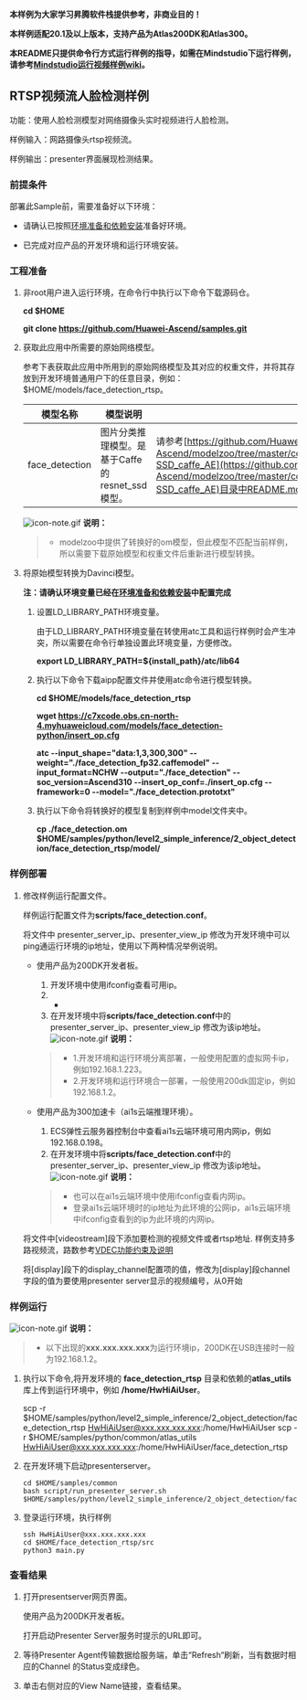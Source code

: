 **本样例为大家学习昇腾软件栈提供参考，非商业目的！**

**本样例适配20.1及以上版本，支持产品为Atlas200DK和Atlas300。**

**本README只提供命令行方式运行样例的指导，如需在Mindstudio下运行样例，请参考[Mindstudio运行视频样例wiki](https://github.com/Huawei-Ascend/samples/wikis/Mindstudio%E8%BF%90%E8%A1%8C%E8%A7%86%E9%A2%91%E6%A0%B7%E4%BE%8B?sort_id=3170138)。**

## RTSP视频流人脸检测样例

功能：使用人脸检测模型对网络摄像头实时视频进行人脸检测。

样例输入：网路摄像头rtsp视频流。

样例输出：presenter界面展现检测结果。


### 前提条件

部署此Sample前，需要准备好以下环境：

- 请确认已按照[环境准备和依赖安装](../../../environment)准备好环境。

- 已完成对应产品的开发环境和运行环境安装。
### 工程准备

1. 非root用户进入运行环境，在命令行中执行以下命令下载源码仓。

   **cd $HOME**

   **git clone https://github.com/Huawei-Ascend/samples.git**

2. 获取此应用中所需要的原始网络模型。

    参考下表获取此应用中所用到的原始网络模型及其对应的权重文件，并将其存放到开发环境普通用户下的任意目录，例如：$HOME/models/face_detection_rtsp。

    |  **模型名称**  |  **模型说明**  |  **模型下载路径**  |
    |---|---|---|
    |  face_detection| 图片分类推理模型。是基于Caffe的resnet_ssd模型。 |  请参考[https://github.com/Huawei-Ascend/modelzoo/tree/master/contrib/TensorFlow/Research/cv/facedetection/ATC_resnet10-SSD_caffe_AE](https://github.com/Huawei-Ascend/modelzoo/tree/master/contrib/TensorFlow/Research/cv/facedetection/ATC_resnet10-SSD_caffe_AE)目录中README.md下载原始模型章节下载模型和权重文件。 |

    ![](https://images.gitee.com/uploads/images/2020/1106/160652_6146f6a4_5395865.gif "icon-note.gif") **说明：**  

    > - modelzoo中提供了转换好的om模型，但此模型不匹配当前样例，所以需要下载原始模型和权重文件后重新进行模型转换。

3. 将原始模型转换为Davinci模型。
   
    **注：请确认环境变量已经在[环境准备和依赖安装](../../../environment)中配置完成**

    1. 设置LD_LIBRARY_PATH环境变量。

        由于LD_LIBRARY_PATH环境变量在转使用atc工具和运行样例时会产生冲突，所以需要在命令行单独设置此环境变量，方便修改。

        **export LD_LIBRARY_PATH=\${install_path}/atc/lib64**  

    2. 执行以下命令下载aipp配置文件并使用atc命令进行模型转换。

        **cd $HOME/models/face_detection_rtsp**  

        **wget https://c7xcode.obs.cn-north-4.myhuaweicloud.com/models/face_detection-python/insert_op.cfg**

        **atc --input_shape="data:1,3,300,300" --weight="./face_detection_fp32.caffemodel" --input_format=NCHW --output="./face_detection" --soc_version=Ascend310 --insert_op_conf=./insert_op.cfg --framework=0 --model="./face_detection.prototxt"**

    3. 执行以下命令将转换好的模型复制到样例中model文件夹中。

        **cp ./face_detection.om $HOME/samples/python/level2_simple_inference/2_object_detection/face_detection_rtsp/model/**      

### 样例部署

1. 修改样例运行配置文件。

    样例运行配置文件为**scripts/face_detection.conf**。

    将文件中 presenter_server_ip、presenter_view_ip 修改为开发环境中可以ping通运行环境的ip地址，使用以下两种情况举例说明。
    
     - 使用产品为200DK开发者板。   
    
       1. 开发环境中使用ifconfig查看可用ip。   
       2. +
       3. 在开发环境中将**scripts/face_detection.conf**中的 presenter_server_ip、presenter_view_ip 修改为该ip地址。   
          ![](https://images.gitee.com/uploads/images/2020/1106/160652_6146f6a4_5395865.gif "icon-note.gif") **说明：**  
    
       > - 1.开发环境和运行环境分离部署，一般使用配置的虚拟网卡ip，例如192.168.1.223。
       > - 2.开发环境和运行环境合一部署，一般使用200dk固定ip，例如192.168.1.2。
    
     - 使用产品为300加速卡（ai1s云端推理环境）。   
    
       1. ECS弹性云服务器控制台中查看ai1s云端环境可用内网ip，例如192.168.0.198。   
       2. 在开发环境中将**scripts/face_detection.conf**中的 presenter_server_ip、presenter_view_ip 修改为该ip地址。   
          ![](https://images.gitee.com/uploads/images/2020/1106/160652_6146f6a4_5395865.gif "icon-note.gif") **说明：**  
    
       > - 也可以在ai1s云端环境中使用ifconfig查看内网ip。
       > - 登录ai1s云端环境时的ip地址为此环境的公网ip，ai1s云端环境中ifconfig查看到的ip为此环境的内网ip。
    
    将文件中[videostream]段下添加要检测的视频文件或者rtsp地址. 样例支持多路视频流，路数参考[VDEC功能约束及说明](https://support.huaweicloud.com/asdevg-python-A200dk_3000_c75/atlaspython_01_0100.html)
    
    将[display]段下的display_channel配置项的值，修改为[display]段channel字段的值为要使用presenter server显示的视频编号，从0开始
### 样例运行

![](https://images.gitee.com/uploads/images/2020/1106/160652_6146f6a4_5395865.gif "icon-note.gif") **说明：**  
> - 以下出现的**xxx.xxx.xxx.xxx**为运行环境ip，200DK在USB连接时一般为192.168.1.2。

1. 执行以下命令,将开发环境的 **face_detection_rtsp** 目录和依赖的**atlas_utils**库上传到运行环境中，例如 **/home/HwHiAiUser**。   


    scp -r $HOME/samples/python/level2_simple_inference/2_object_detection/face_detection_rtsp HwHiAiUser@xxx.xxx.xxx.xxx:/home/HwHiAiUser
    scp -r $HOME/samples/python/common/atlas_utils HwHiAiUser@xxx.xxx.xxx.xxx:/home/HwHiAiUser/face_detection_rtsp


2. 在开发环境下启动presenterserver。

     ```
     cd $HOME/samples/common  
     bash script/run_presenter_server.sh $HOME/samples/python/level2_simple_inference/2_object_detection/face_detection_rtsp/scripts/face_detection.conf
     ```

       

3. 登录运行环境，执行样例

      ```
      ssh HwHiAiUser@xxx.xxx.xxx.xxx
      cd $HOME/face_detection_rtsp/src
      python3 main.py
      ```

      

### 查看结果

1. 打开presentserver网页界面。

   使用产品为200DK开发者板。

      打开启动Presenter Server服务时提示的URL即可。

2. 等待Presenter Agent传输数据给服务端，单击“Refresh“刷新，当有数据时相应的Channel 的Status变成绿色。

3. 单击右侧对应的View Name链接，查看结果。